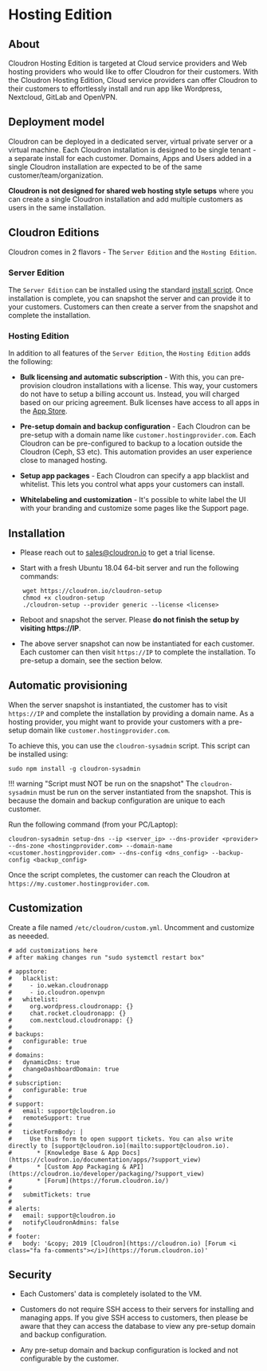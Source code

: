 # Hosting Edition

## About

Cloudron Hosting Edition is targeted at Cloud service providers and Web hosting
providers who would like to offer Cloudron for their customers. With the
Cloudron Hosting Edition, Cloud service providers can offer Cloudron to their
customers to effortlessly install and run app like Wordpress, Nextcloud, GitLab and OpenVPN.

## Deployment model

Cloudron can be deployed in a dedicated server, virtual private server or a virtual
machine. Each Cloudron installation is designed to be single tenant - a separate install
for each customer. Domains, Apps and Users added in a single Cloudron installation 
are expected to be of the same customer/team/organization.

**Cloudron is not designed for shared web hosting style setups** where you can create
a single Cloudron installation and add multiple customers as users in the same installation.

## Cloudron Editions

Cloudron comes in 2 flavors - The `Server Edition` and the `Hosting Edition`.

### Server Edition

The `Server Edition` can be installed using the standard [install script](/get.html).
Once installation is complete, you can snapshot the server and can provide it to your customers.
Customers can then create a server from the snapshot and complete the installation.

### Hosting Edition 

In addition to all features of the `Server Edition`, the `Hosting Edition` adds
the following:

* **Bulk licensing and automatic subscription** - With this, you can pre-provision cloudron installations with a license. This
  way, your customers do not have to setup a billing account us. Instead, you will charged based on our pricing agreement.
  Bulk licenses have access to all apps in the [App Store](/appstore.html).

* **Pre-setup domain and backup configuration** - Each Cloudron can be pre-setup with a domain name like `customer.hostingprovider.com`.
  Each Cloudron can be pre-configured to backup to a location outside the Cloudron (Ceph, S3 etc).
  This automation provides an user experience close to managed hosting.

* **Setup app packages** - Each Cloudron can specify a app blacklist and whitelist. This lets you control what apps your customers
  can install.

* **Whitelabeling and customization** - It's possible to white label the UI with your branding and customize some pages like
  the Support page.

## Installation

* Please reach out to [sales@cloudron.io](mailto:sales@cloudron.io) to get a trial license.

* Start with a fresh Ubuntu 18.04 64-bit server and run the following commands:

```
    wget https://cloudron.io/cloudron-setup
    chmod +x cloudron-setup
    ./cloudron-setup --provider generic --license <license>
```

* Reboot and snapshot the server. Please **do not finish the setup by visiting https://IP**.

* The above server snapshot can now be instantiated for each customer. Each customer can then visit `https://IP`
  to complete the installation. To pre-setup a domain, see the section below.

## Automatic provisioning

When the server snapshot is instantiated, the customer has to visit `https://IP` and complete the installation
by providing a domain name. As a hosting provider, you might want to provide your customers with a pre-setup domain
like `customer.hostingprovider.com`.

To achieve this, you can use the `cloudron-sysadmin` script. This script can be installed using:

```
sudo npm install -g cloudron-sysadmin
```

!!! warning "Script must NOT be run on the snapshot"
    The `cloudron-sysadmin` must be run on the server instantiated from the snapshot. This is because the
    domain and backup configuration are unique to each customer.

Run the following command (from your PC/Laptop):

```
cloudron-sysadmin setup-dns --ip <server_ip> --dns-provider <provider> --dns-zone <hostingprovider.com> --domain-name <customer.hostingprovider.com> --dns-config <dns_config> --backup-config <backup_config>
```

Once the script completes, the customer can reach the Cloudron at `https://my.customer.hostingprovider.com`.

## Customization

Create a file named `/etc/cloudron/custom.yml`. Uncomment and customize as neeeded.

```
# add customizations here
# after making changes run "sudo systemctl restart box"

# appstore:
#   blacklist:
#     - io.wekan.cloudronapp
#     - io.cloudron.openvpn
#   whitelist:
#     org.wordpress.cloudronapp: {}
#     chat.rocket.cloudronapp: {}
#     com.nextcloud.cloudronapp: {}
#
# backups:
#   configurable: true
#
# domains:
#   dynamicDns: true
#   changeDashboardDomain: true
#
# subscription:
#   configurable: true
#
# support:
#   email: support@cloudron.io
#   remoteSupport: true
#
#   ticketFormBody: |
#     Use this form to open support tickets. You can also write directly to [support@cloudron.io](mailto:support@cloudron.io).
#       * [Knowledge Base & App Docs](https://cloudron.io/documentation/apps/?support_view)
#       * [Custom App Packaging & API](https://cloudron.io/developer/packaging/?support_view)
#       * [Forum](https://forum.cloudron.io/)
#
#   submitTickets: true
#
# alerts:
#   email: support@cloudron.io
#   notifyCloudronAdmins: false
#
# footer:
#   body: '&copy; 2019 [Cloudron](https://cloudron.io) [Forum <i class="fa fa-comments"></i>](https://forum.cloudron.io)'

```

## Security

* Each Customers' data is completely isolated to the VM.

* Customers do not require SSH access to their servers for installing and managing apps. If you give SSH access to customers,
  then please be aware that they can access the database to view any pre-setup domain and backup configuration.

* Any pre-setup domain and backup configuration is locked and not configurable by the customer.

